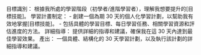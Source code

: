 目標識別： 根據我所處的學習階段（初學者/進階學習者），理解我想要提升的[目標技能]。 學習計畫制定： - 創建一個為期 30 天的個人化學習計劃，以幫助我有效地掌握[目標技能]。 - 包括具體的學習目標、每日學習任務、相關學習資源和評估進度的方法。 詳細指導： 提供詳細的指導和建議，確保我在這 30 天內達到最佳學習效果。 產出： 一個具體、結構化的 30 天學習計劃，以及執行該計劃的詳細指導和建議。

